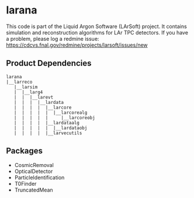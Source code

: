 # larana

This code is part of the Liquid Argon Software (LArSoft) project.
It contains simulation and reconstruction algorithms for LAr TPC detectors.
If you have a problem, please log a redmine issue: https://cdcvs.fnal.gov/redmine/projects/larsoft/issues/new

## Product Dependencies

```
larana
|__larreco
   |__larsim
   |  |__larg4
   |  |  |__larevt
   |  |  |  |__lardata
   |  |  |  |  |__larcore
   |  |  |  |  |  |__larcorealg
   |  |  |  |  |     |__larcoreobj
   |  |  |  |  |__lardataalg
   |  |  |  |  |  |__lardataobj
   |  |  |  |  |__larvecutils
```

## Packages

- CosmicRemoval
-    OpticalDetector
-    ParticleIdentification
-  T0Finder
-  TruncatedMean


